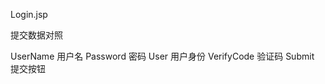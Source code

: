 Login.jsp

提交数据对照

UserName			用户名
Password		    密码
User                用户身份
VerifyCode          验证码
Submit              提交按钮
